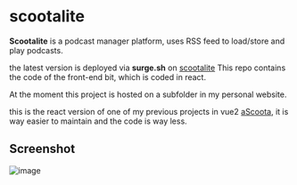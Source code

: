 # scootalite

**Scootalite** is a podcast manager platform, uses RSS feed to load/store and play podcasts.

the latest version is deployed via **surge.sh** on [scootalite](https://scootalite.surge.sh/)
This repo contains the code of the front-end bit, which is coded in react.

At the moment this project is hosted on a subfolder in my personal website.


this is the react version of one of my previous projects in vue2 [aScoota](https://ascoota.surge.sh), it is way easier to maintain and the code is way less.


## Screenshot
![image](https://user-images.githubusercontent.com/248805/49688747-6ce71e80-fb0e-11e8-83c5-3e685a365b7a.png)
